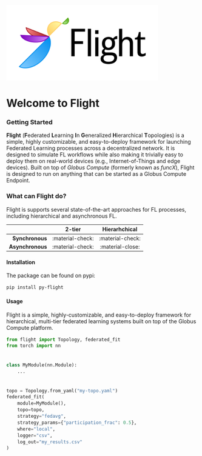 <img src="graphics/flight-logo.png" style="max-width: 400px;">

# Welcome to Flight

### Getting Started

**Flight** (**F**ederated **L**earning **I**n **G**eneralized **H**ierarchical **T**opologies)
is a simple, highly customizable, and easy-to-deploy framework for launching Federated Learning processes across
a decentralized network. It is designed to simulate FL workflows while also making it trivially easy to deploy them on
real-world devices (e.g., Internet-of-Things and edge devices). Built on top of _Globus Compute_ (formerly known as
_funcX_), Flight is designed to run on anything that can be started as a Globus Compute Endpoint.

### What can Flight do?

Flight is supports several state-of-the-art approaches for FL processes, including hierarchical and asynchronous FL.

|                  |      2-tier      |  Hierarhchical   |
|-----------------:|:----------------:|:----------------:|
|  **Synchronous** | :material-check: | :material-check: |
| **Asynchronous** | :material-check: | :material-close: |

#### Installation

The package can be found on pypi:

```bash
pip install py-flight
```

#### Usage

Flight is a simple, highly-customizable, and easy-to-deploy framework for hierarchical, multi-tier federated learning
systems built on top of the Globus Compute platform.

```python title="Basic Flight Example" linenums="1"
from flight import Topology, federated_fit
from torch import nn


class MyModule(nn.Module):
    ...


topo = Topology.from_yaml("my-topo.yaml")
federated_fit(
    module=MyModule(),
    topo=topo,
    strategy="fedavg",
    strategy_params={"participation_frac": 0.5},
    where="local",
    logger="csv",
    log_out="my_results.csv"
)
```
